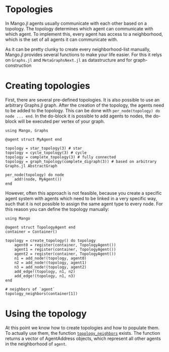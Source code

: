 # Topologies

In Mango.jl agents usually communicate with each other based on a topology. The topology determines which agent can communicate with which agent. To implement this, every agent has access to a neighborhood, which is the set of all agents it can communicate with. 

As it can be pretty clunky to create every neighborhood-list manually, Mango.jl provides several functions to make your life easier. For this it relys on `Graphs.jl` and `MetaGraphsNext.jl` as datastructure and for graph-construction

# Creating topologies

First, there are several pre-defined topologies. It is also possible to use an arbitrary Graphs.jl graph. After the creation of the topology, the agents need to be added to the topology. This can be done with `per_node(topology) do node ... end`. In the do-block it is possible to add agents to nodes, the do-block will be executed per vertex of your graph. 

```@example
using Mango, Graphs

@agent struct MyAgent end

topology = star_topology(3) # star
topology = cycle_topology(3) # cycle
topology = complete_topology(3) # fully connected 
topology = graph_topology(complete_digraph(3)) # based on arbitrary Graphs.jl AbstractGraph

per_node(topology) do node
    add!(node, MyAgent())
end
```

However, often this approach is not feasible, because you create a specific agent system with agents which need to be linked in a very specific way, such that it is not possible to assign the same agent type to every node. For this reason you can define the topology manually:

```@example
using Mango 

@agent struct TopologyAgent end
container = Container()

topology = create_topology() do topology
    agent0 = register(container, TopologyAgent())
    agent1 = register(container, TopologyAgent())
    agent2 = register(container, TopologyAgent())
    n1 = add_node!(topology, agent0)
    n2 = add_node!(topology, agent1)
    n3 = add_node!(topology, agent2)
    add_edge!(topology, n1, n2)
    add_edge!(topology, n1, n3)
end

# neighbors of `agent`
topology_neighbors(container[1])
```

# Using the topology

At this point we know how to create topologies and how to populate them. To actually use them, the function [`topology_neighbors`](@ref) exists. The function returns a vector of AgentAddress objects, which represent all other agents in the neighborhood of `agent`.
